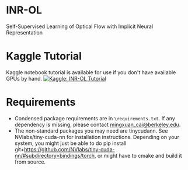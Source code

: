 # INR-OL
Self-Supervised Learning of Optical Flow with Implicit Neural Representation

# Kaggle Tutorial
Kaggle notebook tutorial is available for use if you don't have available GPUs by hand.
[![Kaggle: INR-OL Tutorial](https://img.shields.io/badge/Kaggle-INR--OL%20Tutorial-blue?logo=kaggle)](https://www.kaggle.com/code/matthewmxcai/inr-ol-tutorial)

# Requirements
* Condensed package requirements are in `\requirements.txt`. If any dependency is missing, please contact mingxuan_cai@berkeley.edu.
* The non-standard packages you may need are tinycudann. See NVlabs/tiny-cuda-nn for installation instructions. Depending on your system, you might just be able to do pip install git+https://github.com/NVlabs/tiny-cuda-nn/#subdirectory=bindings/torch, or might have to cmake and build it from source.
